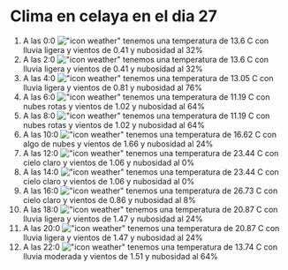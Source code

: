 # Clima en celaya en el dia 27

1. A las 0:0 !["icon weather"](http://openweathermap.org/img/w/10n.png) tenemos una temperatura de 13.6 C con lluvia ligera y  vientos de 0.41 y nubosidad al 32%
1. A las 2:0 !["icon weather"](http://openweathermap.org/img/w/10n.png) tenemos una temperatura de 13.6 C con lluvia ligera y  vientos de 0.41 y nubosidad al 32%
1. A las 4:0 !["icon weather"](http://openweathermap.org/img/w/10n.png) tenemos una temperatura de 13.05 C con lluvia ligera y  vientos de 0.81 y nubosidad al 76%
1. A las 6:0 !["icon weather"](http://openweathermap.org/img/w/04n.png) tenemos una temperatura de 11.19 C con nubes rotas y  vientos de 1.02 y nubosidad al 64%
1. A las 8:0 !["icon weather"](http://openweathermap.org/img/w/04d.png) tenemos una temperatura de 11.19 C con nubes rotas y  vientos de 1.02 y nubosidad al 64%
1. A las 10:0 !["icon weather"](http://openweathermap.org/img/w/02d.png) tenemos una temperatura de 16.62 C con algo de nubes y  vientos de 1.66 y nubosidad al 24%
1. A las 12:0 !["icon weather"](http://openweathermap.org/img/w/01d.png) tenemos una temperatura de 23.44 C con cielo claro y  vientos de 1.06 y nubosidad al 0%
1. A las 14:0 !["icon weather"](http://openweathermap.org/img/w/01d.png) tenemos una temperatura de 23.44 C con cielo claro y  vientos de 1.06 y nubosidad al 0%
1. A las 16:0 !["icon weather"](http://openweathermap.org/img/w/02d.png) tenemos una temperatura de 26.73 C con cielo claro y  vientos de 0.86 y nubosidad al 8%
1. A las 18:0 !["icon weather"](http://openweathermap.org/img/w/10d.png) tenemos una temperatura de 20.87 C con lluvia ligera y  vientos de 1.47 y nubosidad al 24%
1. A las 20:0 !["icon weather"](http://openweathermap.org/img/w/10n.png) tenemos una temperatura de 20.87 C con lluvia ligera y  vientos de 1.47 y nubosidad al 24%
1. A las 22:0 !["icon weather"](http://openweathermap.org/img/w/10n.png) tenemos una temperatura de 13.74 C con lluvia moderada y  vientos de 1.51 y nubosidad al 64%
